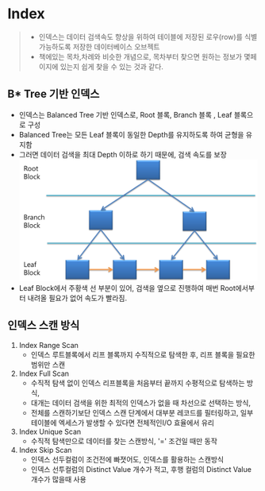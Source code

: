 # Index

> - 인덱스는 데이터 검색속도 향상을 위하여 테이블에 저장된 로우(row)를 식별가능하도록 저장한 데이터베이스 오브젝트
> - 책에있는 목차,차례와 비슷한 개념으로, 목차부터 찾으면 원하는 정보가 몇페이지에 있는지 쉽게 찾을 수 있는 것과 같다.


## B* Tree 기반 인덱스
- 인덱스는 Balanced Tree 기반 인덱스로, Root 블록, Branch 블록 , Leaf 블록으로 구성
- Balanced Tree는 모든 Leaf 블록이 동일한 Depth를 유지하도록 하여 균형을 유지함
- 그러면 데이터 검색을 최대 Depth 이하로 하기 때문에, 검색 속도를 보장
![img.png](img.png)
- Leaf Block에서 주황색 선 부분이 있어, 검색을 옆으로 진행하여 매번 Root에서부터 내려올 필요가 없어 속도가 빨라짐.


## 인덱스 스캔 방식
1. Index Range Scan
   - 인덱스 루트블록에서 리프 블록까지 수직적으로 탐색한 후, 리프 블록을 필요한 범위만 스캔
2. Index Full Scan
   - 수직적 탐색 없이 인덱스 리프블록을 처음부터 끝까지 수평적으로 탐색하는 방식,
   - 대개는 데이터 검색을 위한 최적의 인덱스가 없을 때 차선으로 선택하는 방식,
   - 전체를 스캔하기보단 인덱스 스캔 단계에서 대부분 레코드를 필터링하고, 일부 테이블에 엑세스가 발생할 수 있다면 전체적인I/O 효율에서 유리
3. Index Unique Scan
   - 수직적 탐색만으로 데이터를 찾는 스캔방식, '=' 조건일 때만 동작
4. Index Skip Scan
   - 인덱스 선두컬럼이 조건전에 빠졋어도, 인덱스를 활용하는 스캔방식
   - 인덱스 선투컬럼의 Distinct Value 개수가 적고, 후행 컬럼의 Distinct Value 개수가 많을때 사용